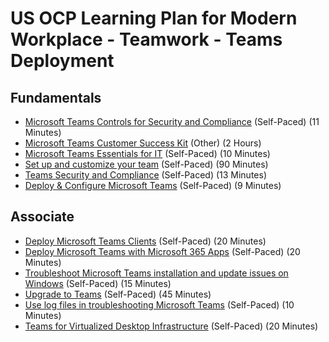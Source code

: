 # US OCP Learning Plan for Modern Workplace - Teamwork - Teams Deployment

## Fundamentals

* [Microsoft Teams Controls for Security and Compliance](https://www.youtube.com/watch?v=Km4T4hMM__k) (Self-Paced) (11 Minutes)
* [Microsoft Teams Customer Success Kit](https://aka.ms/TeamsCustomerSuccess) (Other) (2 Hours)
* [Microsoft Teams Essentials for IT](https://www.youtube.com/watch?v=MfDB7VenWuA&list=PLXtHYVsvn_b_JeDjgD5XdkyHTDXdYgPGn&index=1) (Self-Paced) (10 Minutes)
* [Set up and customize your team](https://support.office.com/en-us/article/get-your-team-up-and-running-702a2977-e662-4038-bef5-bdf8ee47b17b) (Self-Paced) (90 Minutes)
* [Teams Security and Compliance](https://www.youtube.com/watch?v=91lHNKVVvQ4&feature=youtu.be) (Self-Paced) (13 Minutes)
* [Deploy & Configure Microsoft Teams](https://www.youtube.com/watch?v=o2mlsUubIO4&list=PLXtHYVsvn_b_JeDjgD5XdkyHTDXdYgPGn&index=2) (Self-Paced) (9 Minutes)

## Associate

* [Deploy Microsoft Teams Clients](https://docs.microsoft.com/en-us/learn/modules/m365-teams-collab-deploy-clients/) (Self-Paced) (20 Minutes)
* [Deploy Microsoft Teams with Microsoft 365 Apps]() (Self-Paced) (20 Minutes)
* [Troubleshoot Microsoft Teams installation and update issues on Windows](https://docs.microsoft.com/en-us/microsoftteams/troubleshoot-installation) (Self-Paced) (15 Minutes)
* [Upgrade to Teams](https://docs.microsoft.com/en-us/microsoftteams/upgrade-start-here) (Self-Paced) (45 Minutes)
* [Use log files in troubleshooting Microsoft Teams](https://docs.microsoft.com/en-us/microsoftteams/log-files) (Self-Paced) (10 Minutes)
* [Teams for Virtualized Desktop Infrastructure](https://docs.microsoft.com/en-us/microsoftteams/teams-for-vdi) (Self-Paced) (20 Minutes)
